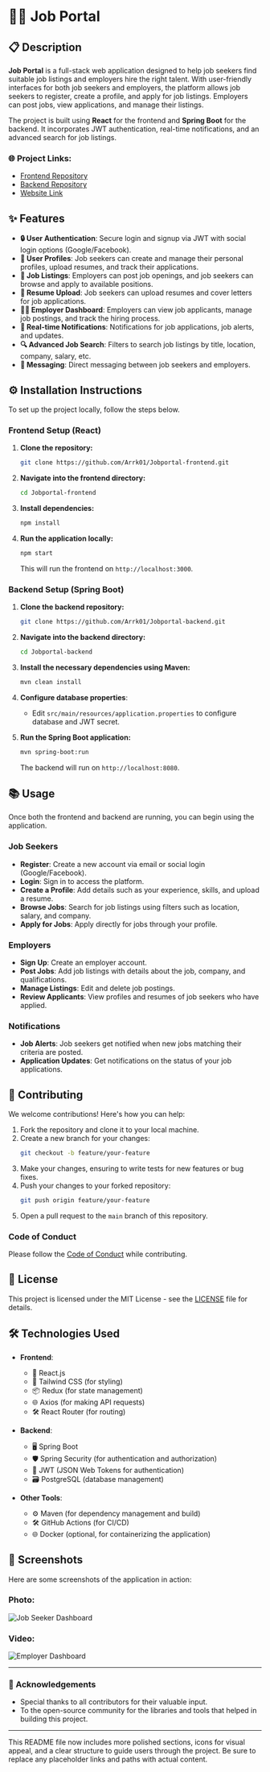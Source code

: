 
# 🧑‍💻 Job Portal

## 📋 Description

**Job Portal** is a full-stack web application designed to help job seekers find suitable job listings and employers hire the right talent. With user-friendly interfaces for both job seekers and employers, the platform allows job seekers to register, create a profile, and apply for job listings. Employers can post jobs, view applications, and manage their listings. 

The project is built using **React** for the frontend and **Spring Boot** for the backend. It incorporates JWT authentication, real-time notifications, and an advanced search for job listings.

### 🌐 Project Links:
- [Frontend Repository](https://github.com/Arrk01/Jobportal-frontend)
- [Backend Repository](https://github.com/Arrk01/Jobportal-backend)
- [Website Link](https://jobportal-frontend-sog4.onrender.com/)

## ✨ Features

- **🔒 User Authentication**: Secure login and signup via JWT with social login options (Google/Facebook).
- **👤 User Profiles**: Job seekers can create and manage their personal profiles, upload resumes, and track their applications.
- **📢 Job Listings**: Employers can post job openings, and job seekers can browse and apply to available positions.
- **📄 Resume Upload**: Job seekers can upload resumes and cover letters for job applications.
- **👨‍💼 Employer Dashboard**: Employers can view job applicants, manage job postings, and track the hiring process.
- **🔔 Real-time Notifications**: Notifications for job applications, job alerts, and updates.
- **🔍 Advanced Job Search**: Filters to search job listings by title, location, company, salary, etc.
- **💬 Messaging**: Direct messaging between job seekers and employers.

## ⚙️ Installation Instructions

To set up the project locally, follow the steps below.

### Frontend Setup (React)

1. **Clone the repository:**
   ```bash
   git clone https://github.com/Arrk01/Jobportal-frontend.git
   ```

2. **Navigate into the frontend directory:**
   ```bash
   cd Jobportal-frontend
   ```

3. **Install dependencies:**
   ```bash
   npm install
   ```

4. **Run the application locally:**
   ```bash
   npm start
   ```
   This will run the frontend on `http://localhost:3000`.

### Backend Setup (Spring Boot)

1. **Clone the backend repository:**
   ```bash
   git clone https://github.com/Arrk01/Jobportal-backend.git
   ```

2. **Navigate into the backend directory:**
   ```bash
   cd Jobportal-backend
   ```

3. **Install the necessary dependencies using Maven:**
   ```bash
   mvn clean install
   ```

4. **Configure database properties**: 
   - Edit `src/main/resources/application.properties` to configure database and JWT secret.

5. **Run the Spring Boot application:**
   ```bash
   mvn spring-boot:run
   ```
   The backend will run on `http://localhost:8080`.

## 📚 Usage

Once both the frontend and backend are running, you can begin using the application.

### Job Seekers
- **Register**: Create a new account via email or social login (Google/Facebook).
- **Login**: Sign in to access the platform.
- **Create a Profile**: Add details such as your experience, skills, and upload a resume.
- **Browse Jobs**: Search for job listings using filters such as location, salary, and company.
- **Apply for Jobs**: Apply directly for jobs through your profile.

### Employers
- **Sign Up**: Create an employer account.
- **Post Jobs**: Add job listings with details about the job, company, and qualifications.
- **Manage Listings**: Edit and delete job postings.
- **Review Applicants**: View profiles and resumes of job seekers who have applied.

### Notifications
- **Job Alerts**: Job seekers get notified when new jobs matching their criteria are posted.
- **Application Updates**: Get notifications on the status of your job applications.

## 🤝 Contributing

We welcome contributions! Here's how you can help:

1. Fork the repository and clone it to your local machine.
2. Create a new branch for your changes:
   ```bash
   git checkout -b feature/your-feature
   ```
3. Make your changes, ensuring to write tests for new features or bug fixes.
4. Push your changes to your forked repository:
   ```bash
   git push origin feature/your-feature
   ```
5. Open a pull request to the `main` branch of this repository.

### Code of Conduct
Please follow the [Code of Conduct](CODE_OF_CONDUCT.md) while contributing.

## 📝 License

This project is licensed under the MIT License - see the [LICENSE](LICENSE) file for details.

## 🛠️ Technologies Used

- **Frontend**:
  - 🔧 React.js
  - 🎨 Tailwind CSS (for styling)
  - 📦 Redux (for state management)
  - 🌐 Axios (for making API requests)
  - 🛠️ React Router (for routing)
  
- **Backend**:
  - 🖥️ Spring Boot
  - 🛡️ Spring Security (for authentication and authorization)
  - 🔑 JWT (JSON Web Tokens for authentication)
  - 🗃️ PostgreSQL (database management)
  
- **Other Tools**:
  - ⚙️ Maven (for dependency management and build)
  - 🛠️ GitHub Actions (for CI/CD)
  - 🌐 Docker (optional, for containerizing the application)

## 📸 Screenshots

Here are some screenshots of the application in action:

### Photo:
![Job Seeker Dashboard](path_to_screenshot1.png)

### Video:
![Employer Dashboard](path_to_screenshot2.png)

---

### 🙏 Acknowledgements
- Special thanks to all contributors for their valuable input.
- To the open-source community for the libraries and tools that helped in building this project.

---

This README file now includes more polished sections, icons for visual appeal, and a clear structure to guide users through the project. Be sure to replace any placeholder links and paths with actual content.